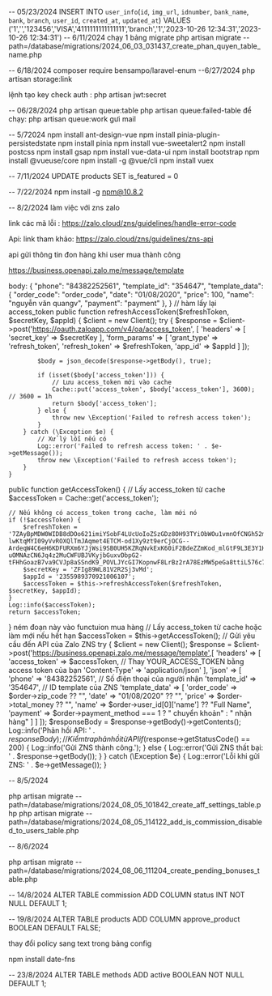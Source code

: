-- 05/23/2024
INSERT INTO `user_info`(`id`, `img_url`, `idnumber`, `bank_name`, `bank`, `branch`, `user_id`, `created_at`, `updated_at`) 
VALUES ('1','','123456','VISA','4111111111111111','branch','1','2023-10-26 12:34:31','2023-10-26 12:34:31')
-- 6/11/2024
chạy 1 bảng migrate
   php artisan migrate --path=/database/migrations/2024_06_03_031437_create_phan_quyen_table_name.php 


-- 6/18/2024
composer require bensampo/laravel-enum
--6/27/2024
php artisan storage:link

lệnh tạo key check auth : php artisan jwt:secret 

-- 06/28/2024
php artisan queue:table
php artisan queue:failed-table
để chạy: php artisan queue:work gưi mail



-- 5/72024
 npm install ant-design-vue
npm install pinia-plugin-persistedstate
npm install pinia
npm install vue-sweetalert2
npm install postcss
npm install gsap
npm install vue-data-ui
npm install bootstrap
npm install @vueuse/core
npm install -g @vue/cli
npm install vuex

-- 7/11/2024
UPDATE products
SET is_featured = 0

-- 7/22/2024
npm install -g npm@10.8.2



-- 8/2/2024 
làm việc với zns zalo 

link các mã lỗi : https://zalo.cloud/zns/guidelines/handle-error-code

Api: link tham khảo: https://zalo.cloud/zns/guidelines/zns-api

api gửi thông tin đon hàng khi user mua thành công 


https://business.openapi.zalo.me/message/template


body:
{
    "phone": "84382252561",
    "template_id": "354647",
    "template_data": {
       "order_code": "order_code",
        "date": "01/08/2020",
        "price": 100,
        "name": "nguyễn văn quangv",
        "payment": "payment"
    }, 
}
// hàm lấy lại access_token
 public function refreshAccessToken($refreshToken, $secretKey, $appId)
    {
        $client = new Client();
        try {
            $response = $client->post('https://oauth.zaloapp.com/v4/oa/access_token', [
                'headers' => [
                    'secret_key' => $secretKey
                ],
                'form_params' => [
                    'grant_type' => 'refresh_token',
                    'refresh_token' => $refreshToken,
                    'app_id' => $appId
                ]
            ]);
    
            $body = json_decode($response->getBody(), true);
    
            if (isset($body['access_token'])) {
                // Lưu access_token mới vào cache
                Cache::put('access_token', $body['access_token'], 3600); // 3600 = 1h
                return $body['access_token'];
            } else {
                throw new \Exception('Failed to refresh access token');
            }
        } catch (\Exception $e) {
            // Xử lý lỗi nếu có
            Log::error('Failed to refresh access token: ' . $e->getMessage());
            throw new \Exception('Failed to refresh access token');
        }
    }

public function getAccessToken()
{
    // Lấy access_token từ cache
    $accessToken = Cache::get('access_token');

    // Nếu không có access_token trong cache, làm mới nó
    if (!$accessToken) {
        $refreshToken = '7ZAyBpMDW0WIDB8dDOo621imiYSobF4LUcUoIoZSzGDz8OH93TYiObWOu1vmnOfCNGh52mVLytDf6Beu9-lwKtqMYI09yVvROXQlTmJAqmet4ETCM-od1Xy9zt9erCjOCG--ArdeqW4C6eH6KDFURXm6YJjWsi9SB0UH5KZRqNvkExK60iF2BdeZZmKod_mlGtF9L3E3Y1HZVBnFAS3i7WuWZ7OXa-uOMNAzCN6Jq4z2MuCWFUBJVKyjbGuxvDbpG2-tFHhGoazB7va9CVJp8aSSndK9_POVLJYcGI7KopnwF8LrBz2rA78EzMW5peGa8ttiL576c7yuUyKJHPIBMGHJmXbgjlT74MkK86xOv6eyFuCNLeteUmfnbGTuhDfS0adkT7xtXXipEi537ee57pIMYmC';
        $secretKey = 'ZFIg89WL81V2R2Sj3vMd';
        $appId = '2355989370921006107';
        $accessToken = $this->refreshAccessToken($refreshToken, $secretKey, $appId);
    }
    Log::info($accessToken);
    return $accessToken;
}
ném đoạn này vào functuion mua hàng
// Lấy access_token từ cache hoặc làm mới nếu hết hạn
            $accessToken = $this->getAccessToken();
            // Gửi yêu cầu đến API của Zalo ZNS
            try {
                $client = new Client();
                $response = $client->post('https://business.openapi.zalo.me/message/template',[
                    'headers' => [
                        'access_token' => $accessToken, // Thay YOUR_ACCESS_TOKEN bằng access token của bạn
                        'Content-Type' => 'application/json'
                    ],
                    'json' => [
                        'phone' => '84382252561', // Số điện thoại của người nhận
                        'template_id' => '354647', // ID template của ZNS
                        'template_data' => [
                            'order_code' => $order->zip_code ?? "",
                            'date' => "01/08/2020" ?? "",
                            'price' => $order->total_money ?? "",
                            'name' => $order->user_id[0]['name'] ?? "Full Name",
                            'payment' => $order->payment_method === 1 ? " chuyển khoản" : " nhận hàng"
                        ]
                    ]
                ]);
                $responseBody = $response->getBody()->getContents();
                Log::info('Phản hồi API: ' . $responseBody);
                // Kiểm tra phản hồi từ API
                if ($response->getStatusCode() == 200) {
                    Log::info('Gửi ZNS thành công.');
                } else {
                    Log::error('Gửi ZNS thất bại: ' . $response->getBody());
                }
            } catch (\Exception $e) {
                Log::error('Lỗi khi gửi ZNS: ' . $e->getMessage());
            }

-- 8/5/2024

php artisan migrate --path=/database/migrations/2024_08_05_101842_create_aff_settings_table.php
php artisan migrate --path=/database/migrations/2024_08_05_114122_add_is_commission_disabled_to_users_table.php

-- 8/6/2024

php artisan migrate --path=/database/migrations/2024_08_06_111204_create_pending_bonuses_table.php


-- 14/8/2024 
ALTER TABLE commission
ADD COLUMN status INT NOT NULL DEFAULT 1;

-- 19/8/2024
ALTER TABLE products
ADD COLUMN approve_product BOOLEAN DEFAULT FALSE;


thay đổi policy sang text trong bảng config

npm install date-fns

-- 23/8/2024
ALTER TABLE methods
ADD active BOOLEAN NOT NULL DEFAULT 1;